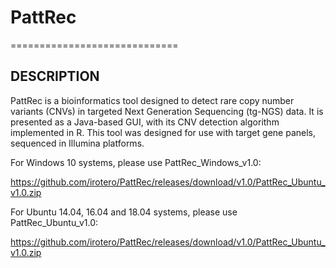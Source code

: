 # PattRec
=============================

DESCRIPTION
------------
PattRec is a bioinformatics tool designed to detect rare copy number variants (CNVs) in targeted Next Generation Sequencing (tg-NGS) data. It is presented as a Java-based GUI, with its CNV detection algorithm implemented in R.
This tool was designed for use with target gene panels, sequenced in Illumina platforms.


For Windows 10 systems, please use PattRec_Windows_v1.0:

https://github.com/irotero/PattRec/releases/download/v1.0/PattRec_Ubuntu_v1.0.zip



For Ubuntu 14.04, 16.04 and 18.04 systems, please use PattRec_Ubuntu_v1.0:

https://github.com/irotero/PattRec/releases/download/v1.0/PattRec_Ubuntu_v1.0.zip

